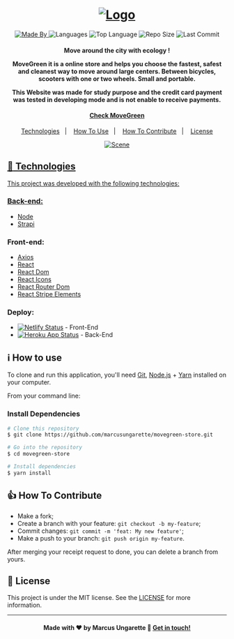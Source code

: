 <h1 align="center">
	<a href="https://movegreen.netlify.app/">
	    <img alt="Logo" src="https://ik.imagekit.io/jksiw5jtd5/movegreen-logo_pOj4j2x5v.svg" />
    <br>
</h1>

<p align="center">
  <a href="https://www.linkedin.com/in/marcusungarette/">
  <img alt="Made By" src="https://img.shields.io/static/v1?label=Made%20By&message=Marcus%20Ungarette&color=green&style=for-the-badge">
	</a>
  
  <img alt="Languages" src="https://img.shields.io/github/languages/count/marcusungarette/movegreen-store?style=for-the-badge">
  
  <img alt="Top Language" src="https://img.shields.io/github/languages/top/marcusungarette/movegreen-store?style=for-the-badge">
  
  <img alt="Repo Size" src="https://img.shields.io/github/repo-size/marcusungarette/movegreen-store?style=for-the-badge">
  
  <img alt="Last Commit" src="https://img.shields.io/github/last-commit/marcusungarette/movegreen-store?style=for-the-badge">
</p>

<h4 align="center">
  <p>Move around the city with ecology !</p>

  <p>MoveGreen it is a online store and helps you choose the fastest, safest and cleanest way to move around large centers. Between bicycles, scooters with one or two wheels. Small and portable.</p>

  <p>This Website was made for study purpose and the credit card payment was tested in developing mode and is not enable to receive payments.</p>
</h4>

<h4 align="center">
	<a href="https://movegreen.netlify.app/">Check MoveGreen
</h2>


<p align="center">
  <a href="#rocket-technologies">Technologies</a>&nbsp;&nbsp;&nbsp;|&nbsp;&nbsp;&nbsp;
  <a href="#information_source-how-to-use">How To Use</a>&nbsp;&nbsp;&nbsp;|&nbsp;&nbsp;&nbsp;
  <a href="#thumbsup-how-to-contribute">How To Contribute</a>&nbsp;&nbsp;&nbsp;|&nbsp;&nbsp;&nbsp;
  <a href="#memo-license">License</a>
</p>

<p align="center">
	<a href="https://movegreen.netlify.app/">
	  <img alt="Scene" 			src="https://ik.imagekit.io/jksiw5jtd5/Macbook_Pro_Edited_XpkMDHvUg9.png">
</p>

## :rocket: Technologies

This project was developed with the following technologies:

### Back-end:
-  [Node](https://nodejs.org/en/docs/)
-  [Strapi](https://nodejs.org/en/docs/)



### Front-end:
-  [Axios](https://www.npmjs.com/package/axios)
-  [React](https://reactjs.org/docs/getting-started.html)
-  [React Dom](https://www.npmjs.com/package/react-dom)
-  [React Icons](https://react-icons.github.io/react-icons/)
-  [React Router Dom](https://www.npmjs.com/package/react-router-dom)
-  [React Stripe Elements](https://github.com/stripe/react-stripe-elements)


### Deploy:
- [![Netlify Status](https://api.netlify.com/api/v1/badges/0dae98c3-5c1e-4021-9cc1-fd3453422b6f/deploy-status)](https://app.netlify.com/sites/movegreen/deploys) - Front-End
 - [![Heroku App Status](http://heroku-shields.herokuapp.com/backend-greenmove-api)](https://backend-greenmove-api.herokuapp.com) - Back-End



## :information_source: How to use

To clone and run this application, you'll need [Git](https://git-scm.com), [Node.js][nodejs] + [Yarn][yarn] installed on your computer.

From your command line:

### Install Dependencies 

```bash
# Clone this repository
$ git clone https://github.com/marcusungarette/movegreen-store.git

# Go into the repository
$ cd movegreen-store

# Install dependencies
$ yarn install

```


## :thumbsup: How To Contribute

-  Make a fork;
-  Create a branch with your feature: `git checkout -b my-feature`;
-  Commit changes: `git commit -m 'feat: My new feature'`;
-  Make a push to your branch: `git push origin my-feature`.

After merging your receipt request to done, you can delete a branch from yours.

## :memo: License
This project is under the MIT license. See the [LICENSE](https://github.com/marcusungarette/movegreen-store/blob/master/LICENSE) for more information.

---
<h4 align="center">
    Made with ♥ by Marcus Ungarette 👋 <a href="https://www.linkedin.com/in/marcus-ungarette/" target="_blank">Get in touch!</a>
</h4>

[nodejs]: https://nodejs.org/
[yarn]: https://yarnpkg.com/
[vc]: https://code.visualstudio.com/
[vceditconfig]: https://marketplace.visualstudio.com/items?itemName=EditorConfig.EditorConfig
[vceslint]: https://marketplace.visualstudio.com/items?itemName=dbaeumer.vscode-eslint
